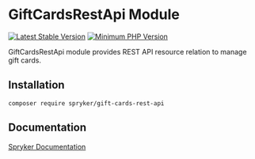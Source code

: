 # GiftCardsRestApi Module
[![Latest Stable Version](https://poser.pugx.org/spryker/gift-cards-rest-api/v/stable.svg)](https://packagist.org/packages/spryker/gift-cards-rest-api)
[![Minimum PHP Version](https://img.shields.io/badge/php-%3E%3D%207.4-8892BF.svg)](https://php.net/)

GiftCardsRestApi module provides REST API resource relation to manage gift cards.

## Installation

```
composer require spryker/gift-cards-rest-api
```

## Documentation

[Spryker Documentation](https://academy.spryker.com/developing_with_spryker/module_guide/modules.html)
